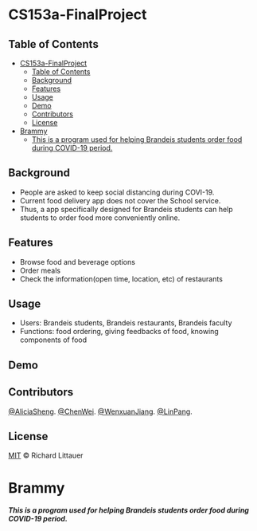 # CS153a-FinalProject



## Table of Contents

- [CS153a-FinalProject](#cs153a-finalproject)
  - [Table of Contents](#table-of-contents)
  - [Background](#background)
  - [Features](#features)
  - [Usage](#usage)
  - [Demo](#demo)
  - [Contributors](#contributors)
  - [License](#license)
- [Brammy](#brammy)
    - [This is a program used for helping Brandeis students order food during COVID-19 period.](#this-is-a-program-used-for-helping-brandeis-students-order-food-during-covid-19-period)

## Background
- People are asked to keep social distancing during COVI-19.  <br> 
- Current food delivery app does not cover the School service.   <br>
- Thus, a app specifically designed for Brandeis students can help students to order food more conveniently online. 

## Features
- Browse food and beverage options
- Order meals
- Check the information(open time, location, etc) of restaurants

## Usage
- Users: Brandeis students, Brandeis restaurants, Brandeis faculty
- Functions: food ordering, giving feedbacks of food, knowing components of food

## Demo


## Contributors

[@AliciaSheng](https://github.com/Alicia-Sheng).
[@ChenWei](https://github.com/MRSA-J).
[@WenxuanJiang](https://github.com/wenxuanjiang93).
[@LinPang](https://github.com/L-Pang).

## License

[MIT](LICENSE) © Richard Littauer


# Brammy
  
##### This is a program used for helping Brandeis students order food during COVID-19 period.
